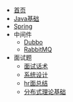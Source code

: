 - [首页](./README.md)
- [Java基础](./Java/JUC进阶版.md)
- [Spring](./Spring/总览设计模式.md)
- 中间件
  - [Dubbo](./中间件/Dubbo/Dubbo一套解决.md)
  - [RabbitMQ](./中间件/RabbitMQ/RabbitMQ.md)
- 面试题
  - [面试话术](./面试话术/面试话术.md)
  - [系统设计](./面试话术/系统设计.md)
  - [hr面总结](./面试话术/hr面总结.md)
  - [分布式理论基础](./DistributedSystem/DistributedTheoreticalBasis.md)